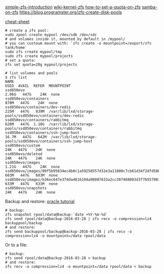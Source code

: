 [simple-zfs-introduction](https://tutorials.ubuntu.com/tutorial/setup-zfs-storage-pool?_ga=2.175880293.631315169.1525465131-299326657.1521497219#0)
[wiki-kernel-zfs](https://wiki.ubuntu.com/Kernel/Reference/ZFS?_ga=2.251467201.631315169.1525465131-299326657.1521497219)
[how-to-set-a-quota-on-zfs](https://docs.oracle.com/cd/E23823_01/html/819-5461/gazvb.html)
[samba-on-zfs](http://www.supermaru.com/2017/05/ubuntu-zfs-samba-share/)
https://blog.programster.org/zfs-create-disk-pools

[cheat-sheet](https://www.thegeekdiary.com/solaris-zfs-command-line-reference-cheat-sheet/)
```
# create a zfs pool:
sudo zpool create mypool /dev/sdb /dev/sdc 
# and volumes inside it, mounted by default in /mypool/
# you can custoum mount with: `zfs create -o mountpoint=/export/zfs tank/home`
sudo zfs create mypool/tmp
sudo zfs create mypool/projects
# set a quota:
zfs set quota=20g mypool/projects

# list volumes and pools
$ zfs list
NAME                                                                                USED  AVAIL  REFER  MOUNTPOINT
ssd850evo                                                                          2.06G   447G    24K  none
ssd850evo/containers                                                                870M   447G    24K  none
ssd850evo/containers/dev-redis                                                      225M   447G   839M  /var/lib/lxd/storage-pools/ssd850evo/containers/dev-redis
ssd850evo/containers/rabbitmq                                                       628M   447G  1.18G  /var/lib/lxd/storage-pools/ssd850evo/containers/rabbitmq
ssd850evo/containers/ssh-jump-host                                                 16.7M   447G   642M  /var/lib/lxd/storage-pools/ssd850evo/containers/ssh-jump-host
ssd850evo/custom                                                                     24K   447G    24K  none
ssd850evo/deleted                                                                    24K   447G    24K  none
ssd850evo/images                                                                   1.21G   447G    24K  none
ssd850evo/images/09f5b95034ec4b0c1a59258557d32e3a11800c7cb61d34f2dfd5883c078931fd   603M   447G   603M  none
ssd850evo/images/b36ec647e374da4816104a98807633a2cc387488083d3776557081c4d0333618   633M   447G   633M  none
ssd850evo/snapshots                                                                  24K   447G    24K  none

```

Backup and restore:
[oracle tutorial](https://pavelanni.github.io/oracle_solaris_11_labs/zfs/zfs_backup/)
```
# backup:
zfs snapshot rpool/data@backup-`date +%Y-%m-%d`
zfs send rpool/data@backup-2016-03-28 | zfs recv -o compression=lz4 backuppool/backup
# and restore:
zfs send backuppool/backup@backup-2016-03-28 | zfs recv -o compression=lz4 -o mountpoint=/data rpool/data
```
Or to a file:
```
# backup:
zfs send rpool/data@backup-2016-03-28 > backup
# and restore:
zfs recv -o compression=lz4 -o mountpoint=/data rpool/data < backup
```





